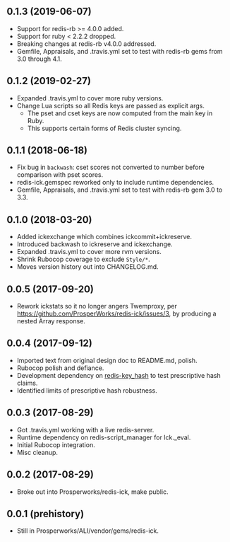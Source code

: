 ## 0.1.3 (2019-06-07)
- Support for redis-rb >= 4.0.0 added.
- Support for ruby < 2.2.2 dropped.
- Breaking changes at redis-rb v4.0.0 addressed.
- Gemfile, Appraisals, and .travis.yml set to test with redis-rb
  gems from 3.0 through 4.1.

## 0.1.2 (2019-02-27)
- Expanded .travis.yml to cover more ruby versions.
- Change Lua scripts so all Redis keys are passed as explicit args.
  - The pset and cset keys are now computed from the main key in Ruby.
  - This supports certain forms of Redis cluster syncing.

## 0.1.1 (2018-06-18)
- Fix bug in `backwash`: cset scores not converted to number
  before comparison with pset scores.
- redis-ick.gemspec reworked only to include runtime dependencies.
- Gemfile, Appraisals, and .travis.yml set to test with redis-rb
  gem 3.0 to 3.3.

## 0.1.0 (2018-03-20)
- Added ickexchange which combines ickcommit+ickreserve.
- Introduced backwash to ickreserve and ickexchange.
- Expanded .travis.yml to cover more rvm versions.
- Shrink Rubocop coverage to exclude `Style/*`.
- Moves version history out into CHANGELOG.md.

## 0.0.5 (2017-09-20)
- Rework ickstats so it no longer angers Twemproxy, per https://github.com/ProsperWorks/redis-ick/issues/3, by producing a nested Array response.

## 0.0.4 (2017-09-12)
- Imported text from original design doc to README.md, polish.
- Rubocop polish and defiance.
- Development dependency on [redis-key_hash](https://github.com/ProsperWorks/redis-key_hash) to test prescriptive hash claims.
- Identified limits of prescriptive hash robustness.

## 0.0.3 (2017-08-29)
- Got .travis.yml working with a live redis-server.
- Runtime dependency on redis-script_manager for Ick._eval.
- Initial Rubocop integration.
- Misc cleanup.

## 0.0.2 (2017-08-29)
- Broke out into Prosperworks/redis-ick, make public.

## 0.0.1 (prehistory)
- Still in Prosperworks/ALI/vendor/gems/redis-ick.

